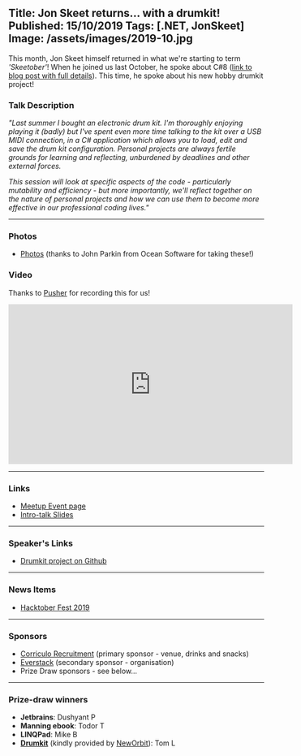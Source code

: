 Title: Jon Skeet returns... with a drumkit!
Published: 15/10/2019
Tags: [.NET, JonSkeet]
Image: /assets/images/2019-10.jpg
---
This month, Jon Skeet himself returned in what we're starting to term _'Skeetober'_! When he joined us last October, he spoke about C#8 ([link to blog post with full details](https://www.danclarke.com/dotnetoxford-october-2018.)). This time, he spoke about his new hobby drumkit project!

### Talk Description

_"Last summer I bought an electronic drum kit. I'm thoroughly enjoying playing it (badly) but I've spent even more time talking to the kit over a USB MIDI connection, in a C# application which allows you to load, edit and save the drum kit configuration. Personal projects are always fertile grounds for learning and reflecting, unburdened by deadlines and other external forces._

_This session will look at specific aspects of the code - particularly mutability and efficiency - but more importantly, we'll reflect together on the nature of personal projects and how we can use them to become more effective in our professional coding lives."_

---

### Photos
* [Photos](https://www.dropbox.com/sh/g3qiyjt8w2f1sfk/AAC7tQ0KTSntf2pfEWumgjv_a?dl=0) (thanks to John Parkin from Ocean Software for taking these!)

### Video

Thanks to [Pusher](https://pusher.com) for recording this for us!

<iframe width="560" height="315" src="https://www.youtube.com/embed/acSIfwZ8JiY" frameborder="0" allow="accelerometer; autoplay; encrypted-media; gyroscope; picture-in-picture" allowfullscreen></iframe>

---

### Links

* [Meetup Event page](https://www.meetup.com/dotnetoxford/events/260616686/)
* [Intro-talk Slides](https://www.dropbox.com/s/2hrba5meqgp73so/2019-10-Skeetober.pdf?dl=0)

---

### Speaker's Links

* [Drumkit project on Github](https://github.com/jskeet/DemoCode/tree/master/Drums)

---

### News Items

* [Hacktober Fest 2019](https://hacktoberfest.digitalocean.com/)

---

### Sponsors

* [Corriculo Recruitment](https://corriculo.co.uk) (primary sponsor - venue, drinks and snacks)
* [Everstack](https://www.everstack.com) (secondary sponsor - organisation)
* Prize Draw sponsors - see below...

---

### Prize-draw winners

* **Jetbrains**: Dushyant P
* **Manning ebook**: Todor T
* **LINQPad**: Mike B
* **[Drumkit](https://www.amazon.co.uk/Electronic-Speakers-Headphones-10-Sheets-Christmas/dp/B07C79L7K2)** (kindly provided by [NewOrbit](https://neworbit.co.uk)): Tom L
